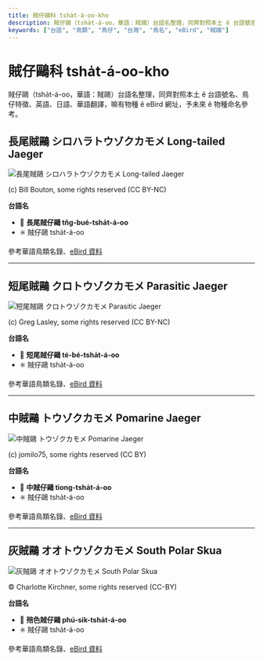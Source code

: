 ```yaml
---
title: 賊仔鷗科 tsha̍t-á-oo-kho
description: 賊仔鷗（tsha̍t-á-oo，華語：賊鷗）台語名整理，同齊對照本土 ê 台語號名、鳥仔特徵、英語、日語、華語翻譯，嘛有物種 ê eBird 網址，予未來 ê 物種命名參考。
keywords: ["台語", "鳥類", "鳥仔", "台灣", "鳥名", "eBird", "賊鷗"]
---
```


# 賊仔鷗科 tsha̍t-á-oo-kho

賊仔鷗（tsha̍t-á-oo，華語：賊鷗）台語名整理，同齊對照本土 ê 台語號名、鳥仔特徵、英語、日語、華語翻譯，嘛有物種 ê eBird 網址，予未來 ê 物種命名參考。

## 長尾賊鷗 シロハラトウゾクカモメ Long-tailed Jaeger

![長尾賊鷗 シロハラトウゾクカモメ Long-tailed Jaeger](https://inaturalist-open-data.s3.amazonaws.com/photos/19757/medium.jpg)

(c) Bill Bouton, some rights reserved (CC BY-NC)

**台語名**

- 🎯 **長尾賊仔鷗 tn̂g-bué-tsha̍t-á-oo**
- ✳️ 賊仔鷗 tsha̍t-á-oo

參考華語鳥類名錄、[eBird 資料](https://ebird.org/species/lotjae)

---

## 短尾賊鷗 クロトウゾクカモメ Parasitic Jaeger

![短尾賊鷗 クロトウゾクカモメ Parasitic Jaeger](https://inaturalist-open-data.s3.amazonaws.com/photos/208289/medium.jpg)

(c) Greg Lasley, some rights reserved (CC BY-NC)

**台語名**

- 🎯 **短尾賊仔鷗 té-bé-tsha̍t-á-oo**
- ✳️ 賊仔鷗 tsha̍t-á-oo

參考華語鳥類名錄、[eBird 資料](https://ebird.org/species/parjae)

---

## 中賊鷗 トウゾクカモメ Pomarine Jaeger

![中賊鷗 トウゾクカモメ Pomarine Jaeger](https://inaturalist-open-data.s3.amazonaws.com/photos/19752/medium.jpg)

(c) jomilo75, some rights reserved (CC BY)

**台語名**

- 🎯 **中賊仔鷗 tiong-tsha̍t-á-oo**
- ✳️ 賊仔鷗 tsha̍t-á-oo

參考華語鳥類名錄、[eBird 資料](https://ebird.org/species/pomjae)

---

## 灰賊鷗 オオトウゾクカモメ South Polar Skua

![灰賊鷗 オオトウゾクカモメ South Polar Skua](https://inaturalist-open-data.s3.amazonaws.com/photos/456556767/medium.jpeg)

© Charlotte Kirchner, some rights reserved (CC-BY)

**台語名**

- 🎯 **殕色賊仔鷗 phú-sik-tsha̍t-á-oo**
- ✳️ 賊仔鷗 tsha̍t-á-oo

參考華語鳥類名錄、[eBird 資料](https://ebird.org/species/sopsku1)
